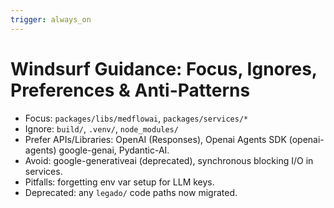 ```yaml
---
trigger: always_on
---
```


# Windsurf Guidance: Focus, Ignores, Preferences & Anti-Patterns

- Focus: `packages/libs/medflowai`, `packages/services/*`
- Ignore: `build/`, `.venv/`, `node_modules/`
- Prefer APIs/Libraries: OpenAI (Responses), Openai Agents SDK (openai-agents) google-genai, Pydantic-AI.
- Avoid: google-generativeai (deprecated), synchronous blocking I/O in services.
- Pitfalls: forgetting env var setup for LLM keys.
- Deprecated: any `legado/` code paths now migrated.
